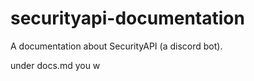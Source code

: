 # securityapi-documentation
A documentation about SecurityAPI (a discord bot).

under docs.md you w
